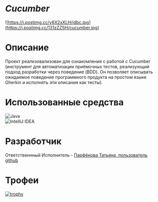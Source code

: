 # ***Сucumber***   
![https://i.postimg.cc/y6X2xXLH/jdbc.jpg](https://i.postimg.cc/131zZZ5H/cucumber.jpg)   
# **Описание**  
Проект реализовализован для ознакомления с работой с Cucumber (инструмент для автоматизации приёмочных тестов, реализующий подход разработки через поведение (BDD). Он позволяет описывать ожидаемое поведение программного продукта на простом языке Gherkin и исполнять эти описания как тесты).   
# **Использованные средства**    
![Java](https://img.shields.io/badge/java-%23ED8B00.svg?style=for-the-badge&logo=openjdk&logoColor=white)   
![IntelliJ IDEA](https://img.shields.io/badge/IntelliJIDEA-000000.svg?style=for-the-badge&logo=intellij-idea&logoColor=white)   
# **Разработчик**  
Ответственнный Исполнитель - [Парфёнова Татьяна, пользователь github](https://github.com/7x7x49)   
# **Трофеи**  
[![trophy](https://github-profile-trophy.vercel.app/?username=ryo-ma)](https://github.com/ryo-ma/github-profile-trophy)

